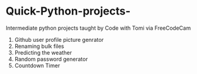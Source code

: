 # Quick-Python-projects-
Intermediate python projects taught by Code with Tomi via FreeCodeCam

1. Github user profile picture genrator
2. Renaming bulk files
3. Predicting the weather
4. Random password generator
5. Countdown Timer

